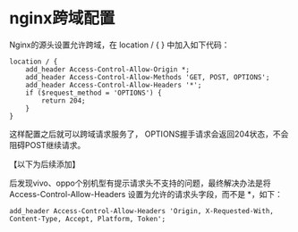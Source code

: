# nginx跨域配置

Nginx的源头设置允许跨域，在 location / {  }  中加入如下代码：
```
location / {  
    add_header Access-Control-Allow-Origin *;
    add_header Access-Control-Allow-Methods 'GET, POST, OPTIONS';
    add_header Access-Control-Allow-Headers '*';
    if ($request_method = 'OPTIONS') {
        return 204;
    }
}
```
这样配置之后就可以跨域请求服务了， OPTIONS握手请求会返回204状态，不会阻碍POST继续请求。

【以下为后续添加】

后发现vivo、oppo个别机型有提示请求头不支持的问题，最终解决办法是将  Access-Control-Allow-Headers  设置为允许的请求头字段，而不是 *，如下：
```
add_header Access-Control-Allow-Headers 'Origin, X-Requested-With, Content-Type, Accept, Platform, Token';
```